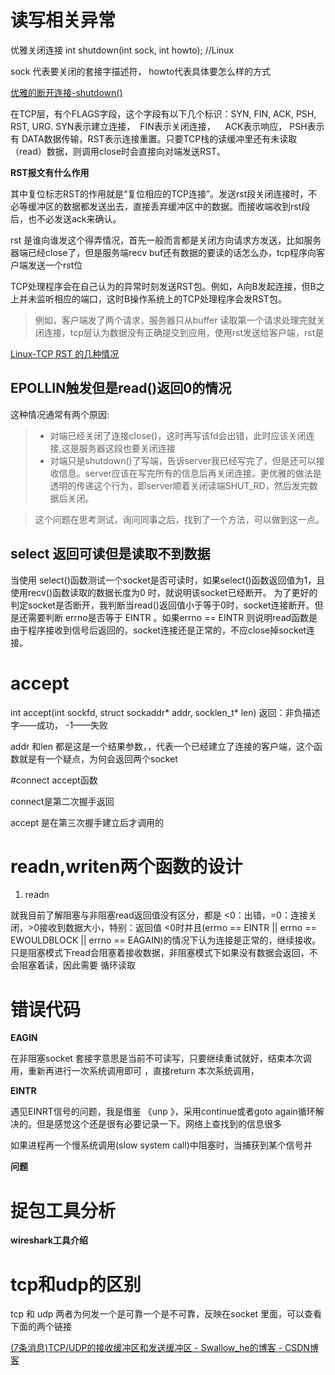 # 读写相关异常
优雅关闭连接
int shutdown(int sock, int howto);  //Linux

sock 代表要关闭的套接字描述符， howto代表具体要怎么样的方式


[优雅的断开连接-shutdown()](http://c.biancheng.net/cpp/html/3044.html)


在TCP层，有个FLAGS字段，这个字段有以下几个标识：SYN, FIN, ACK, PSH, RST, URG. SYN表示建立连接，  FIN表示关闭连接，    ACK表示响应， PSH表示有 DATA数据传输，RST表示连接重置。只要TCP栈的读缓冲里还有未读取（read）数据，则调用close时会直接向对端发送RST。



**RST报文有什么作用**


其中复位标志RST的作用就是“复位相应的TCP连接”。发送rst段关闭连接时，不必等缓冲区的数据都发送出去，直接丢弃缓冲区中的数据。而接收端收到rst段后，也不必发送ack来确认。


rst 是谁向谁发这个得弄情况，首先一般而言都是关闭方向请求方发送，比如服务器端已经close了，但是服务端recv buf还有数据的要读的话怎么办，tcp程序向客户端发送一个rst位


TCP处理程序会在自己认为的异常时刻发送RST包。例如，A向B发起连接，但B之上并未监听相应的端口，这时B操作系统上的TCP处理程序会发RST包。


>例如，客户端发了两个请求，服务器只从buffer 读取第一个请求处理完就关闭连接，tcp层认为数据没有正确提交到应用，使用rst发送给客户端，rst是

[Linux-TCP RST 的几种情况](https://www.cnblogs.com/JohnABC/p/6323046.html)


## EPOLLIN触发但是read()返回0的情况

这种情况通常有两个原因:
> * 对端已经关闭了连接close()，这时再写该fd会出错，此时应该关闭连接,这是服务器这段也要关闭连接
> * 对端只是shutdown()了写端，告诉server我已经写完了，但是还可以接收信息。server应该在写完所有的信息后再关闭连接。更优雅的做法是透明的传递这个行为，即server顺着关闭读端SHUT_RD，然后发完数据后关闭。

>这个问题在思考测试，询问同事之后，找到了一个方法，可以做到这一点。


## select 返回可读但是读取不到数据
 当使用 select()函数测试一个socket是否可读时，如果select()函数返回值为1，且使用recv()函数读取的数据长度为0 时，就说明该socket已经断开。
 为了更好的判定socket是否断开，我判断当read()返回值小于等于0时，socket连接断开。但是还需要判断 errno是否等于 EINTR 。如果errno == EINTR 则说明read函数是由于程序接收到信号后返回的，socket连接还是正常的，不应close掉socket连接。



# accept 
int accept(int sockfd, struct sockaddr* addr, socklen_t* len)
返回：非负描述字——成功， -1——失败

addr 和len 都是这是一个结果参数，，代表一个已经建立了连接的客户端，这个函数就是有一个疑点，为何会返回两个socket


#connect accept函数

connect是第二次握手返回

accept 是在第三次握手建立后才调用的

# readn,writen两个函数的设计
1. readn


就我目前了解阻塞与非阻塞read返回值没有区分，都是 <0：出错，=0：连接关闭，>0接收到数据大小，特别：返回值 <0时并且(errno == EINTR || errno == EWOULDBLOCK || errno == EAGAIN)的情况下认为连接是正常的，继续接收。只是阻塞模式下read会阻塞着接收数据，非阻塞模式下如果没有数据会返回，不会阻塞着读，因此需要 循环读取

# 错误代码

**EAGIN** 

在非阻塞socket 套接字意思是当前不可读写，只要继续重试就好，结束本次调用，重新再进行一次系统调用即可 ，直接return 本次系统调用，

**EINTR**

遇见EINRT信号的问题，我是借鉴 《unp 》，采用continue或者goto again循环解决的。但是感觉这个还是很有必要记录一下。网络上查找到的信息很多

如果进程再一个慢系统调用(slow system call)中阻塞时，当捕获到某个信号并

**问题**

# 捉包工具分析

**wireshark工具介绍**


# tcp和udp的区别

tcp 和 udp 两者为何发一个是可靠一个是不可靠，反映在socket 里面，可以查看下面的两个链接

[(7条消息)TCP/UDP的接收缓冲区和发送缓冲区 - Swallow_he的博客 - CSDN博客](https://blog.csdn.net/Swallow_he/article/details/84392285)